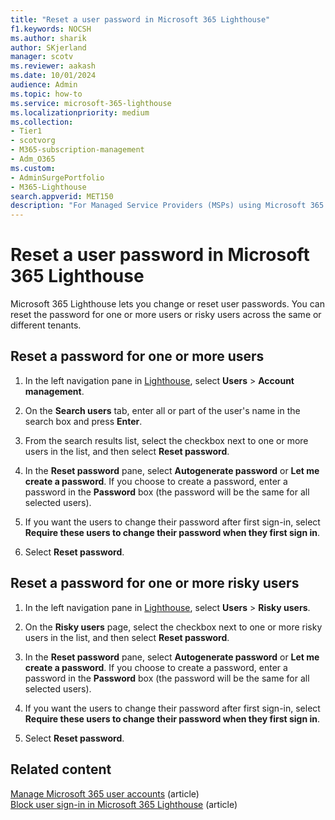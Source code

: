 ```yaml
---
title: "Reset a user password in Microsoft 365 Lighthouse"
f1.keywords: NOCSH
ms.author: sharik
author: SKjerland
manager: scotv
ms.reviewer: aakash
ms.date: 10/01/2024
audience: Admin
ms.topic: how-to
ms.service: microsoft-365-lighthouse
ms.localizationpriority: medium
ms.collection:
- Tier1
- scotvorg
- M365-subscription-management
- Adm_O365
ms.custom:
- AdminSurgePortfolio
- M365-Lighthouse                         
search.appverid: MET150
description: "For Managed Service Providers (MSPs) using Microsoft 365 Lighthouse, learn how to reset a password for a single user or for multiple risky users across different tenants."
---
```


# Reset a user password in Microsoft 365 Lighthouse

Microsoft 365 Lighthouse lets you change or reset user passwords. You can reset the password for one or more users or risky users across the same or different tenants.

## Reset a password for one or more users

1. In the left navigation pane in <a href="https://go.microsoft.com/fwlink/p/?linkid=2168110" target="_blank">Lighthouse</a>, select **Users** > **Account management**.

2. On the **Search users** tab, enter all or part of the user's name in the search box and press **Enter**.

3. From the search results list, select the checkbox next to one or more users in the list, and then select **Reset password**.

4. In the **Reset password** pane, select **Autogenerate password** or **Let me create a password**. If you choose to create a password, enter a password in the **Password** box (the password will be the same for all selected users).

6. If you want the users to change their password after first sign-in, select **Require these users to change their password when they first sign in**.

7. Select **Reset password**.

## Reset a password for one or more risky users

1. In the left navigation pane in <a href="https://go.microsoft.com/fwlink/p/?linkid=2168110" target="_blank">Lighthouse</a>, select **Users** > **Risky users**.

2. On the **Risky users** page, select the checkbox next to one or more risky users in the list, and then select **Reset password**.

4. In the **Reset password** pane, select **Autogenerate password** or **Let me create a password**. If you choose to create a password, enter a password in the **Password** box (the password will be the same for all selected users).

5. If you want the users to change their password after first sign-in, select **Require these users to change their password when they first sign in**.

5. Select **Reset password**.

## Related content

[Manage Microsoft 365 user accounts](../enterprise/manage-microsoft-365-accounts.md) (article)\
[Block user sign-in in Microsoft 365 Lighthouse](m365-lighthouse-block-user-signin.md) (article)
